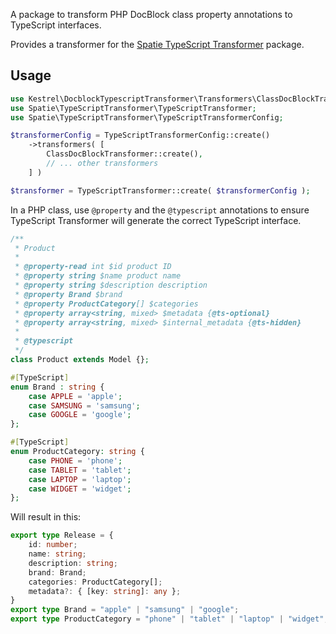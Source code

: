 A package to transform PHP DocBlock class property annotations to TypeScript interfaces.

Provides a transformer for the [Spatie TypeScript Transformer](https://github.com/spatie/typescript-transformer/) package.

## Usage

```php
use Kestrel\DocblockTypescriptTransformer\Transformers\ClassDocBlockTransformer;
use Spatie\TypeScriptTransformer\TypeScriptTransformer;
use Spatie\TypeScriptTransformer\TypeScriptTransformerConfig;

$transformerConfig = TypeScriptTransformerConfig::create()
    ->transformers( [
        ClassDocBlockTransformer::create(),
        // ... other transformers
    ] )

$transformer = TypeScriptTransformer::create( $transformerConfig );
```

In a PHP class, use `@property` and the `@typescript` annotations to ensure TypeScript Transformer will generate the correct TypeScript interface.
```php
/**
 * Product
 *
 * @property-read int $id product ID
 * @property string $name product name
 * @property string $description description
 * @property Brand $brand
 * @property ProductCategory[] $categories
 * @property array<string, mixed> $metadata {@ts-optional}
 * @property array<string, mixed> $internal_metadata {@ts-hidden}
 *
 * @typescript
 */
class Product extends Model {};

#[TypeScript]
enum Brand : string {
	case APPLE = 'apple';
	case SAMSUNG = 'samsung';
	case GOOGLE = 'google';
};

#[TypeScript]
enum ProductCategory: string {
	case PHONE = 'phone';
	case TABLET = 'tablet';
	case LAPTOP = 'laptop';
	case WIDGET = 'widget';
};
```

Will result in this:
```ts
export type Release = {
	id: number;
	name: string;
	description: string;
	brand: Brand;
	categories: ProductCategory[];
	metadata?: { [key: string]: any };
}
export type Brand = "apple" | "samsung" | "google";
export type ProductCategory = "phone" | "tablet" | "laptop" | "widget";
```